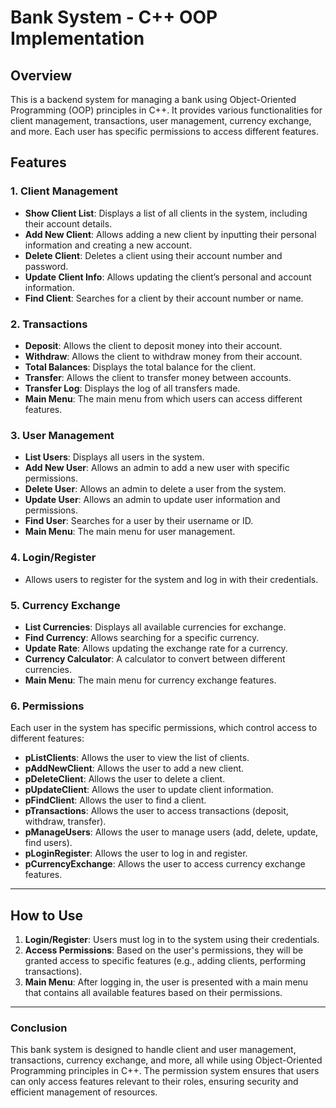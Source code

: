 # Bank System - C++ OOP Implementation

## Overview
This is a backend system for managing a bank using Object-Oriented Programming (OOP) principles in C++. It provides various functionalities for client management, transactions, user management, currency exchange, and more. Each user has specific permissions to access different features.

## Features

### 1. **Client Management**
   - **Show Client List**: Displays a list of all clients in the system, including their account details.
   - **Add New Client**: Allows adding a new client by inputting their personal information and creating a new account.
   - **Delete Client**: Deletes a client using their account number and password.
   - **Update Client Info**: Allows updating the client’s personal and account information.
   - **Find Client**: Searches for a client by their account number or name.

### 2. **Transactions**
   - **Deposit**: Allows the client to deposit money into their account.
   - **Withdraw**: Allows the client to withdraw money from their account.
   - **Total Balances**: Displays the total balance for the client.
   - **Transfer**: Allows the client to transfer money between accounts.
   - **Transfer Log**: Displays the log of all transfers made.
   - **Main Menu**: The main menu from which users can access different features.

### 3. **User Management**
   - **List Users**: Displays all users in the system.
   - **Add New User**: Allows an admin to add a new user with specific permissions.
   - **Delete User**: Allows an admin to delete a user from the system.
   - **Update User**: Allows an admin to update user information and permissions.
   - **Find User**: Searches for a user by their username or ID.
   - **Main Menu**: The main menu for user management.

### 4. **Login/Register**
   - Allows users to register for the system and log in with their credentials.

### 5. **Currency Exchange**
   - **List Currencies**: Displays all available currencies for exchange.
   - **Find Currency**: Allows searching for a specific currency.
   - **Update Rate**: Allows updating the exchange rate for a currency.
   - **Currency Calculator**: A calculator to convert between different currencies.
   - **Main Menu**: The main menu for currency exchange features.

### 6. **Permissions**
   Each user in the system has specific permissions, which control access to different features:

   - **pListClients**: Allows the user to view the list of clients.
   - **pAddNewClient**: Allows the user to add a new client.
   - **pDeleteClient**: Allows the user to delete a client.
   - **pUpdateClient**: Allows the user to update client information.
   - **pFindClient**: Allows the user to find a client.
   - **pTransactions**: Allows the user to access transactions (deposit, withdraw, transfer).
   - **pManageUsers**: Allows the user to manage users (add, delete, update, find users).
   - **pLoginRegister**: Allows the user to log in and register.
   - **pCurrencyExchange**: Allows the user to access currency exchange features.

---

## How to Use
1. **Login/Register**: Users must log in to the system using their credentials.
2. **Access Permissions**: Based on the user's permissions, they will be granted access to specific features (e.g., adding clients, performing transactions).
3. **Main Menu**: After logging in, the user is presented with a main menu that contains all available features based on their permissions.

---

### Conclusion
This bank system is designed to handle client and user management, transactions, currency exchange, and more, all while using Object-Oriented Programming principles in C++. The permission system ensures that users can only access features relevant to their roles, ensuring security and efficient management of resources.
